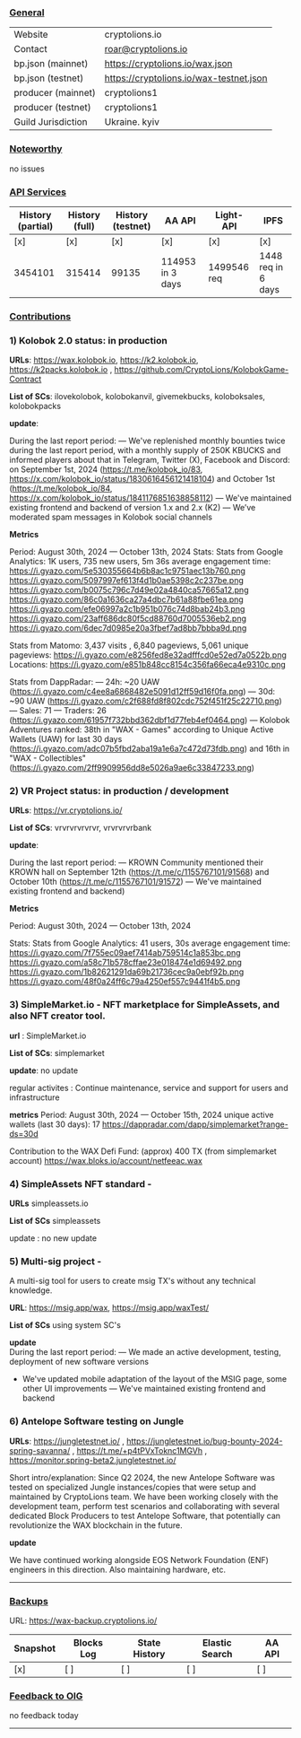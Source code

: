 ### <ins>General</ins>

|  |  |
| --- | --- |
| Website |  cryptolions.io|
| Contact | roar@cryptolions.io |
| bp.json (mainnet) | https://cryptolions.io/wax.json|
| bp.json (testnet) | https://cryptolions.io/wax-testnet.json |
| producer (mainnet) | cryptolions1 |
| producer (testnet) | cryptolions1  |
| Guild Jurisdiction | Ukraine. kyiv |

### <ins>Noteworthy</ins>

no issues 



### <ins>API Services</ins>

| History (partial) | History (full) | History (testnet) | AA API | Light-API  | IPFS |
|--------|--------|--------|--------|--------|--------|
| [x]  | [x] | [x] | [x] | [x] | [x] |  [x] |
| 3454101 | 315414 | 99135 | 114953 in 3 days | 1499546 req |  1448 req in 6 days |



### <ins>Contributions</ins>


### 1) Kolobok 2.0 status: in production

**URLs**: https://wax.kolobok.io, https://k2.kolobok.io, https://k2packs.kolobok.io ,  https://github.com/CryptoLions/KolobokGame-Contract 

**List of SCs**: ilovekolobok, kolobokanvil, givemekbucks, koloboksales, kolobokpacks

**update**:

During the last report period:
— We've replenished monthly bounties twice during the last report period, with a monthly supply of 250K KBUCKS and informed players about that in Telegram, Twitter (X), Facebook and Discord: on September 1st, 2024 (https://t.me/kolobok_io/83, https://x.com/kolobok_io/status/1830616456121418104) and October 1st (https://t.me/kolobok_io/84, https://x.com/kolobok_io/status/1841176851638858112)
— We've maintained existing frontend and backend of version 1.x and 2.x (K2)
— We’ve moderated spam messages in Kolobok social channels

**Metrics**

Period: August 30th, 2024 — October 13th, 2024
Stats:
Stats from Google Analytics:
1K users, 735 new users, 5m 36s average engagement time:
https://i.gyazo.com/5e530355664b6b8ac1c9751aec13b760.png
https://i.gyazo.com/5097997ef613f4d1b0ae5398c2c237be.png
https://i.gyazo.com/b0075c796c7d49e02a4840ca57665a12.png
https://i.gyazo.com/86c0a1636ca27a4dbc7b61a88fbe61ea.png
https://i.gyazo.com/efe06997a2c1b951b076c74d8bab24b3.png
https://i.gyazo.com/23aff686dc80f5cd88760d7005536eb2.png
https://i.gyazo.com/6dec7d0985e20a3fbef7ad8bb7bbba9d.png

Stats from Matomo:
3,437 visits , 6,840 pageviews, 5,061 unique pageviews:
https://i.gyazo.com/e8256fed8e32adfffcd0e52ed7a0522b.png
Locations:
https://i.gyazo.com/e851b848cc8154c356fa66eca4e9310c.png

Stats from DappRadar:
— 24h: ~20 UAW
(https://i.gyazo.com/c4ee8a6868482e5091d12ff59d16f0fa.png) 
— 30d: ~90 UAW
(https://i.gyazo.com/c2f688fd8f802cdc752f451f25c22710.png) 
— Sales: 71
— Traders: 26
(https://i.gyazo.com/61957f732bbd362dbf1d77feb4ef0464.png) 
— Kolobok Adventures ranked: 38th in "WAX - Games" according to Unique Active Wallets (UAW) for last 30 days (https://i.gyazo.com/adc07b5fbd2aba19a1e6a7c472d73fdb.png) and 16th in "WAX - Collectibles"
(https://i.gyazo.com/2ff9909956dd8e5026a9ae6c33847233.png)  


### 2) VR Project status: in production / development

**URLs**: https://vr.cryptolions.io/ 

**List of SCs**: vrvrvrvrvrvr, vrvrvrvrbank

**update**: 

During the last report period:
— KROWN Community mentioned their KROWN hall on September 12th (https://t.me/c/1155767101/91568) and October 10th (https://t.me/c/1155767101/91572)
— We've maintained existing frontend and backend)

**Metrics**

Period: August 30th, 2024 — October 13th, 2024

Stats:
Stats from Google Analytics:
41 users, 30s average engagement time:
https://i.gyazo.com/7f755ec09aef7414ab759514c1a853bc.png 
https://i.gyazo.com/a58c71b578cffae23e018474e1d69492.png
https://i.gyazo.com/1b82621291da69b21736cec9a0ebf92b.png
https://i.gyazo.com/48f0a24ff6c79a4250ef557c9441f4b5.png


### 3) SimpleMarket.io - NFT marketplace for SimpleAssets, and also NFT creator tool.

**url**  :  SimpleMarket.io 

**List of SCs**:  simplemarket
 
**update**:  no update 
  
regular activites : Continue maintenance, service and support for users and infrastructure

**metrics**
Period:  August 30th, 2024 — October 15th, 2024 
unique active wallets (last 30 days):  17     https://dappradar.com/dapp/simplemarket?range-ds=30d

Contribution to the WAX Defi Fund: (approx) 400 TX  (from simplemarket account) https://wax.bloks.io/account/netfeeac.wax



### 4) SimpleAssets NFT standard  - 

**URLs** simpleassets.io

**List of SCs**  simpleassets

update : no new update 



### 5) Multi-sig project - 
A multi-sig tool for users to create msig TX's without any technical knowledge. 

**URL**:   https://msig.app/wax, https://msig.app/waxTest/

**List of SCs**   using system SC's

**update**  
During the last report period:
— We made an active development, testing, deployment of new software versions
- We've updated mobile adaptation of the layout of the MSIG page, some other UI improvements 
— We've maintained existing frontend and backend 


### 6) Antelope Software testing on Jungle
**URLs**: https://jungletestnet.io/ , https://jungletestnet.io/bug-bounty-2024-spring-savanna/ , https://t.me/+p4tPVxToknc1MGVh , https://monitor.spring-beta2.jungletestnet.io/ 

Short intro/explanation: 
Since Q2 2024, the new Antelope Software was tested on specialized Jungle instances/copies that were setup and maintained by CryptoLions team. We have been working closely with the development team, perform test scenarios and collaborating with several dedicated Block Producers to test Antelope Software, that potentially can revolutionize the WAX blockchain in the future. 

**update**

We have continued working alongside EOS Network Foundation (ENF) engineers in this direction. Also maintaining hardware, etc.

---


### <ins>Backups </ins>

URL: https://wax-backup.cryptolions.io/

| Snapshot | Blocks Log | State History | Elastic Search | AA API |
|--------|--------|--------|--------|--------|
| [x] | [ ] | [ ] | [ ] | [ ] |



### <ins>Feedback to OIG</ins>

no feedback today

----
